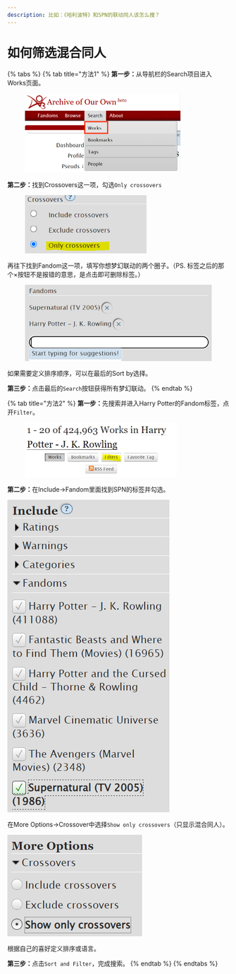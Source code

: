 ```yaml
---
description: 比如：《哈利波特》和SPN的联动同人该怎么搜？
---
```


# 如何筛选混合同人

{% tabs %}
{% tab title="方法1" %}
**第一步：**&#x4ECE;导航栏的Search项目进入Works页面。

<figure><img src="../../.gitbook/assets/1a007ca52d241e67634c6bba9ef56549.png" alt="" width="353"><figcaption></figcaption></figure>

**第二步：**&#x627E;到Crossovers这一项，勾选`Only crossovers`

<figure><img src="../../.gitbook/assets/image (38).png" alt="" width="276"><figcaption></figcaption></figure>

再往下找到Fandom这一项，填写你想梦幻联动的两个圈子。（PS. 标签之后的那个×按钮不是报错的意思，是点击即可删除标签。）

<figure><img src="../../.gitbook/assets/image (32).png" alt="" width="450"><figcaption></figcaption></figure>

如果需要定义排序顺序，可以在最后的Sort by选择。

**第三步：**&#x70B9;击最后的`Search`按钮获得所有梦幻联动。
{% endtab %}

{% tab title="方法2" %}
**第一步：**&#x5148;搜索并进入Harry Potter的Fandom标签，点开`Filter`。

<figure><img src="../../.gitbook/assets/image (31).png" alt="" width="345"><figcaption></figcaption></figure>

**第二步：**&#x5728;Include→Fandom里面找到SPN的标签并勾选。

<img src="../../.gitbook/assets/image (18).png" alt="" data-size="original">

在More Options→Crossover中选择`Show only crossovers`（只显示混合同人）。

![](<../../.gitbook/assets/image (21).png>)

根据自己的喜好定义排序或语言。

**第三步：**&#x70B9;击`Sort and Filter`，完成搜索。
{% endtab %}
{% endtabs %}

